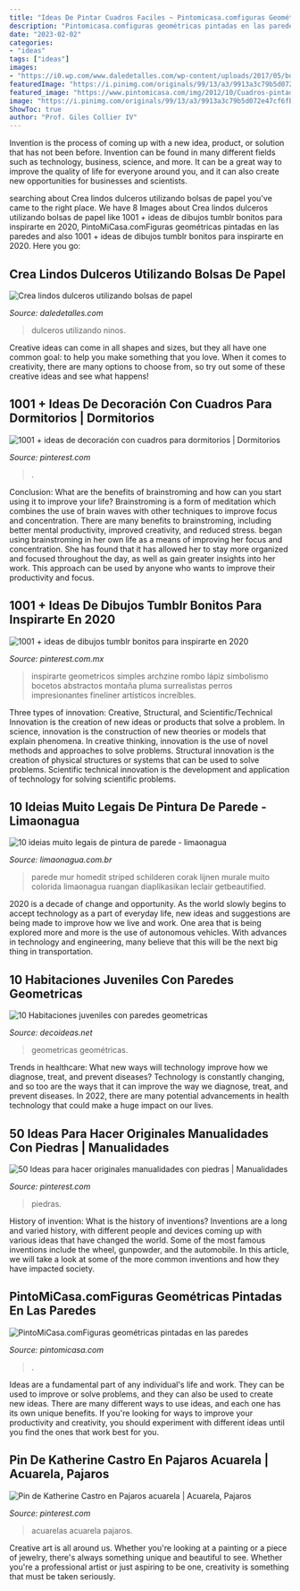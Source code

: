 ```yaml
---
title: "Ideas De Pintar Cuadros Faciles ~ Pintomicasa.comfiguras Geométricas Pintadas En Las Paredes"
description: "Pintomicasa.comfiguras geométricas pintadas en las paredes"
date: "2023-02-02"
categories:
- "ideas"
tags: ["ideas"]
images:
- "https://i0.wp.com/www.daledetalles.com/wp-content/uploads/2017/05/bolsas-de-papel2.jpg"
featuredImage: "https://i.pinimg.com/originals/99/13/a3/9913a3c79b5d072e47cf6fbd607c34be.jpg"
featured_image: "https://www.pintomicasa.com/img/2012/10/Cuadros-pintados.jpg"
image: "https://i.pinimg.com/originals/99/13/a3/9913a3c79b5d072e47cf6fbd607c34be.jpg"
ShowToc: true
author: "Prof. Giles Collier IV"
---
```



Invention is the process of coming up with a new idea, product, or solution that has not been before. Invention can be found in many different fields such as technology, business, science, and more. It can be a great way to improve the quality of life for everyone around you, and it can also create new opportunities for businesses and scientists.

	

		
searching about Crea lindos dulceros utilizando bolsas de papel you've came to the right place. We have 8 Images about Crea lindos dulceros utilizando bolsas de papel like 1001 + ideas de dibujos tumblr bonitos para inspirarte en 2020, PintoMiCasa.comFiguras geométricas pintadas en las paredes and also 1001 + ideas de dibujos tumblr bonitos para inspirarte en 2020. Here you go:
		
    
## Crea Lindos Dulceros Utilizando Bolsas De Papel

<img loading=lazy src="https://i0.wp.com/www.daledetalles.com/wp-content/uploads/2017/05/bolsas-de-papel2.jpg" onerror="this.onerror=null;this.src='https://tse3.mm.bing.net/th?id=OIP.2dsvSZTR-RRdFDsRq8TqGwHaGW&amp;pid=15.1';" alt="Crea lindos dulceros utilizando bolsas de papel">

_Source: daledetalles.com_

>dulceros utilizando ninos. 

	

Creative ideas can come in all shapes and sizes, but they all have one common goal: to help you make something that you love. When it comes to creativity, there are many options to choose from, so try out some of these creative ideas and see what happens!

    
## 1001 + Ideas De Decoración Con Cuadros Para Dormitorios | Dormitorios

<img loading=lazy src="https://i.pinimg.com/originals/99/13/a3/9913a3c79b5d072e47cf6fbd607c34be.jpg" onerror="this.onerror=null;this.src='https://tse2.mm.bing.net/th?id=OIP.73HjsMdNz1liunr8zRMRuAHaLH&amp;pid=15.1';" alt="1001 + ideas de decoración con cuadros para dormitorios | Dormitorios">

_Source: pinterest.com_

>. 

	

Conclusion: What are the benefits of brainstroming and how can you start using it to improve your life?
Brainstroming is a form of meditation which combines the use of brain waves with other techniques to improve focus and concentration. There are many benefits to brainstroming, including better mental productivity, improved creativity, and reduced stress. began using brainstroming in her own life as a means of improving her focus and concentration. She has found that it has allowed her to stay more organized and focused throughout the day, as well as gain greater insights into her work. This approach can be used by anyone who wants to improve their productivity and focus.

    
## 1001 + Ideas De Dibujos Tumblr Bonitos Para Inspirarte En 2020

<img loading=lazy src="https://i.pinimg.com/736x/c5/8c/42/c58c42fe4ec8e3ea2ef1e276fc074b56.jpg" onerror="this.onerror=null;this.src='https://tse4.mm.bing.net/th?id=OIP.UeRTP4XHpWy2BWSb1baNpwHaKY&amp;pid=15.1';" alt="1001 + ideas de dibujos tumblr bonitos para inspirarte en 2020">

_Source: pinterest.com.mx_

>inspirarte geometricos simples archzine rombo lápiz simbolismo bocetos abstractos montaña pluma surrealistas perros impresionantes fineliner artísticos increíbles. 

	

Three types of innovation: Creative, Structural, and Scientific/Technical
Innovation is the creation of new ideas or products that solve a problem. In science, innovation is the construction of new theories or models that explain phenomena. In creative thinking, innovation is the use of novel methods and approaches to solve problems. Structural innovation is the creation of physical structures or systems that can be used to solve problems. Scientific technical innovation is the development and application of technology for solving scientific problems.

    
## 10 Ideias Muito Legais De Pintura De Parede - Limaonagua

<img loading=lazy src="https://www.limaonagua.com.br/wp-content/uploads/2014/10/10-sala-de-jantar-parede-colorida.jpg" onerror="this.onerror=null;this.src='https://tse1.mm.bing.net/th?id=OIP.6S5nqXUs0giCOsMtl_p1YwHaFL&amp;pid=15.1';" alt="10 ideias muito legais de pintura de parede - limaonagua">

_Source: limaonagua.com.br_

>parede mur homedit striped schilderen corak lijnen murale muito colorida limaonagua ruangan diaplikasikan leclair getbeautified. 

	

2020 is a decade of change and opportunity. As the world slowly begins to accept technology as a part of everyday life, new ideas and suggestions are being made to improve how we live and work. One area that is being explored more and more is the use of autonomous vehicles. With advances in technology and engineering, many believe that this will be the next big thing in transportation.

    
## 10 Habitaciones Juveniles Con Paredes Geometricas

<img loading=lazy src="https://www.decoideas.net/wp-content/uploads/2017/03/paredes-geometricas-1.jpg" onerror="this.onerror=null;this.src='https://tse3.mm.bing.net/th?id=OIP.vU3PbbYH8yPgsrdgsHofgAHaJ_&amp;pid=15.1';" alt="10 Habitaciones juveniles con paredes geometricas">

_Source: decoideas.net_

>geometricas geométricas. 

	

Trends in healthcare: What new ways will technology improve how we diagnose, treat, and prevent diseases?
Technology is constantly changing, and so too are the ways that it can improve the way we diagnose, treat, and prevent diseases. In 2022, there are many potential advancements in health technology that could make a huge impact on our lives.

    
## 50 Ideas Para Hacer Originales Manualidades Con Piedras | Manualidades

<img loading=lazy src="https://i.pinimg.com/736x/a9/39/8b/a9398bacac95f9b3a183dda089b0ad47.jpg" onerror="this.onerror=null;this.src='https://tse4.mm.bing.net/th?id=OIP.0xRBBdk_EE_MGDDHnBqsngHaOk&amp;pid=15.1';" alt="50 Ideas para hacer originales manualidades con piedras | Manualidades">

_Source: pinterest.com_

>piedras. 

	

History of invention: What is the history of inventions?
Inventions are a long and varied history, with different people and devices coming up with various ideas that have changed the world. Some of the most famous inventions include the wheel, gunpowder, and the automobile. In this article, we will take a look at some of the more common inventions and how they have impacted society.

    
## PintoMiCasa.comFiguras Geométricas Pintadas En Las Paredes

<img loading=lazy src="https://www.pintomicasa.com/img/2012/10/Cuadros-pintados.jpg" onerror="this.onerror=null;this.src='https://tse2.mm.bing.net/th?id=OIP.3S8pBpoV957MeSLKTxSW0wHaFr&amp;pid=15.1';" alt="PintoMiCasa.comFiguras geométricas pintadas en las paredes">

_Source: pintomicasa.com_

>. 

	

Ideas are a fundamental part of any individual's life and work. They can be used to improve or solve problems, and they can also be used to create new ideas. There are many different ways to use ideas, and each one has its own unique benefits. If you're looking for ways to improve your productivity and creativity, you should experiment with different ideas until you find the ones that work best for you.

    
## Pin De Katherine Castro En Pajaros Acuarela | Acuarela, Pajaros

<img loading=lazy src="https://i.pinimg.com/736x/f8/aa/dc/f8aadca265d99c66e1e87a04c2f0200b.jpg" onerror="this.onerror=null;this.src='https://tse4.mm.bing.net/th?id=OIP.viGu1k3wFHdD5GTmJpIZpwHaKl&amp;pid=15.1';" alt="Pin de Katherine Castro en Pajaros acuarela | Acuarela, Pajaros">

_Source: pinterest.com_

>acuarelas acuarela pajaros. 

	

Creative art is all around us. Whether you're looking at a painting or a piece of jewelry, there's always something unique and beautiful to see. Whether you're a professional artist or just aspiring to be one, creativity is something that must be taken seriously.

